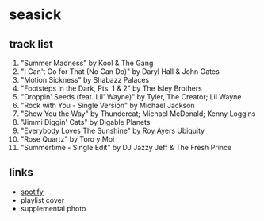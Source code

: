 # seasick

## track list

1. "Summer Madness" by Kool & The Gang
2. "I Can't Go for That (No Can Do)" by Daryl Hall & John Oates
3. "Motion Sickness" by Shabazz Palaces
4. "Footsteps in the Dark, Pts. 1 & 2" by The Isley Brothers
5. "Droppin' Seeds (feat. Lil' Wayne)" by Tyler, The Creator; Lil Wayne
6. "Rock with You - Single Version" by Michael Jackson
7. "Show You the Way" by Thundercat; Michael McDonald; Kenny Loggins
8. "Jimmi Diggin' Cats" by Digable Planets
9. "Everybody Loves The Sunshine" by Roy Ayers Ubiquity
10. "Rose Quartz" by Toro y Moi
11. "Summertime - Single Edit" by DJ Jazzy Jeff & The Fresh Prince

## links

- [spotify](https://open.spotify.com/playlist/2fzCX7osodgcruBFvbqo91)
- playlist cover
- supplemental photo
